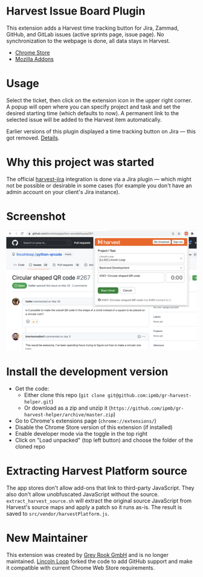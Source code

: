 # Harvest Issue Board Plugin

This extension adds a Harvest time tracking button for Jira, Zammad, GitHub, and GitLab issues (active sprints page, issue page). No synchronization to the webpage is done, all data stays in Harvest.

 * [Chrome Store](https://chrome.google.com/webstore/detail/jira-harvest-time-trackin/klgljijecjfkdfobihclllkadmoeokgg)
 * [Mozilla Addons](https://addons.mozilla.org/de/firefox/addon/jira-harvest-helper)

# Usage
Select the ticket, then click on the extension icon in the upper right corner. A popup will open where you can specify project and task and set the desired starting time (which defaults to now). A permanent link to the selected issue will be added to the Harvest item automatically.

Earlier versions of this plugin displayed a time tracking button on Jira — this got removed. [Details](docs/on-page-tracker.md).

# Why this project was started

The official [harvest-jira](https://www.getharvest.com/apps-and-integrations/jira) integration is done via a Jira plugin — which might not be possible or desirable in some cases (for example you don't have an admin account on your client's Jira instance).

# Screenshot
![Example](./docs/images/screenshot.png)

# Install the development version
- Get the code:
  - Either clone this repo (`git clone git@github.com:ipmb/gr-harvest-helper.git`)
  - Or download as a zip and unzip it (`https://github.com/ipmb/gr-harvest-helper/archive/master.zip`)
- Go to Chrome's extensions page (`chrome://extensions/`)
- Disable the Chrome Store version of this extension (if installed)
- Enable developer mode via the toggle in the top right
- Click on "Load unpacked" (top left button) and choose the folder of the cloned repo

# Extracting Harvest Platform source

The app stores don't allow add-ons that link to third-party JavaScript. They also don't allow unobfuscated JavaScript without the source. `extract_harvest_source.sh` will extract the original source JavaScript from Harvest's source maps and apply a patch so it runs as-is. The result is saved to `src/vendor/harvestPlatform.js`.

# New Maintainer

This extension was created by [Grey Rook GmbH](https://www.greyrook.com/) and is no longer maintained. [Lincoln Loop](https://lincolnloop.com) forked the code to add GitHub support and make it compatible with current Chrome Web Store requirements.
